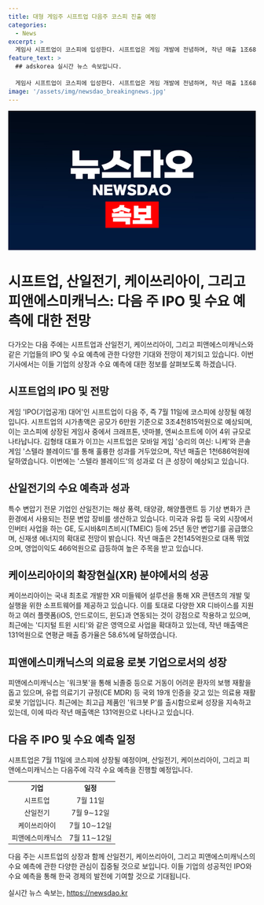 ```yaml
---
title: 대형 게임주 시프트업 다음주 코스피 진출 예정
categories:
  - News
excerpt: >
  게임사 시프트업이 코스피에 입성한다. 시프트업은 게임 개발에 전념하며, 작년 매출 1조686억원, 영업이익 1천111억원을 기록했고, 올해에 더 높은 실적을 기대하고 있다. 또한, 특수 변압기 회사인 산일전기, XR 미들웨어 소프트웨어를 제공하는 케이쓰리아이, 의료용 재활로봇을 생산하는 피앤에스미캐닉스 등의 다양한 기업들이 다음 주 수요 예측을 진행할 예정이다. (문의: tae@yna.co.kr)
feature_text: >
  ## adskorea 실시간 뉴스 속보입니다.

  게임사 시프트업이 코스피에 입성한다. 시프트업은 게임 개발에 전념하며, 작년 매출 1조686억원, 영업이익 1천111억원을 기록했고, 올해에 더 높은 실적을 기대하고 있다. 또한, 특수 변압기 회사인 산일전기, XR 미들웨어 소프트웨어를 제공하는 케이쓰리아이, 의료용 재활로봇을 생산하는 피앤에스미캐닉스 등의 다양한 기업들이 다음 주 수요 예측을 진행할 예정이다. (문의: tae@yna.co.kr)
image: '/assets/img/newsdao_breakingnews.jpg'
---
```


<p><img src="/assets/img/newsdao_breakingnews.jpg" alt="adskorea 속보" /></p>

<h1>시프트업, 산일전기, 케이쓰리아이, 그리고 피앤에스미캐닉스: 다음 주 IPO 및 수요 예측에 대한 전망</h1>

<p data-ke-size="size16">다가오는 다음 주에는 시프트업과 산일전기, 케이쓰리아이, 그리고 피앤에스미캐닉스와 같은 기업들의 IPO 및 수요 예측에 관한 다양한 기대와 전망이 제기되고 있습니다. 이번 기사에서는 이들 기업의 상장과 수요 예측에 대한 정보를 살펴보도록 하겠습니다.</p>

<h2 data-ke-size="size26">시프트업의 IPO 및 전망</h2>

<p data-ke-size="size16">게임 'IPO(기업공개) 대어'인 시프트업이 다음 주, 즉 7월 11일에 코스피에 상장될 예정입니다. 시프트업의 시가총액은 공모가 6만원 기준으로 3조4천815억원으로 예상되며, 이는 코스피에 상장된 게임사 중에서 크래프톤, 넷마블, 엔씨소프트에 이어 4위 규모로 나타납니다. 김형태 대표가 이끄는 시프트업은 모바일 게임 '승리의 여신: 니케'와 콘솔 게임 '스텔라 블레이드'를 통해 훌륭한 성과를 거두었으며, 작년 매출은 1천686억원에 달하였습니다. 이번에는 '스텔라 블레이드'의 성과로 더 큰 성장이 예상되고 있습니다.</p>

<h2 data-ke-size="size26">산일전기의 수요 예측과 성과</h2>

<p data-ke-size="size16">특수 변압기 전문 기업인 산일전기는 해상 풍력, 태양광, 해양플랜트 등 기상 변화가 큰 환경에서 사용되는 전문 변압 장비를 생산하고 있습니다. 미국과 유럽 등 국외 시장에서 인버터 사업을 하는 GE, 도시바&미츠비시(TMEIC) 등에 25년 동안 변압기를 공급했으며, 신재생 에너지의 확대로 전망이 밝습니다. 작년 매출은 2천145억원으로 대폭 뛰었으며, 영업이익도 466억원으로 급등하여 높은 주목을 받고 있습니다.</p>

<h2 data-ke-size="size26">케이쓰리아이의 확장현실(XR) 분야에서의 성공</h2>

<p data-ke-size="size16">케이쓰리아이는 국내 최초로 개발한 XR 미들웨어 설루션을 통해 XR 콘텐츠의 개발 및 실행을 위한 소프트웨어를 제공하고 있습니다. 이를 토대로 다양한 XR 디바이스를 지원하고 여러 플랫폼(iOS, 안드로이드, 윈도)과 연동되는 것이 강점으로 작용하고 있으며, 최근에는 '디지털 트윈 시티'와 같은 영역으로 사업을 확대하고 있는데, 작년 매출액은 131억원으로 연평균 매출 증가율은 58.6%에 달하였습니다.</p>

<h2 data-ke-size="size26">피앤에스미캐닉스의 의료용 로봇 기업으로서의 성장</h2>

<p data-ke-size="size16">피앤에스미캐닉스는 '워크봇'을 통해 뇌졸중 등으로 거동이 어려운 환자의 보행 재활을 돕고 있으며, 유럽 의료기기 규정(CE MDR) 등 국외 19개 인증을 갖고 있는 의료용 재활로봇 기업입니다. 최근에는 최고급 제품인 '워크봇 P'를 출시함으로써 성장을 지속하고 있는데, 이에 따라 작년 매출액은 131억원으로 나타나고 있습니다.</p>

<h2 data-ke-size="size26">다음 주 IPO 및 수요 예측 일정</h2>

<p data-ke-size="size16">시프트업은 7월 11일에 코스피에 상장될 예정이며, 산일전기, 케이쓰리아이, 그리고 피앤에스미캐닉스는 다음주에 각각 수요 예측을 진행할 예정입니다.</p>

<table>
    <tbody>
        <tr>
            <td style="text-align: center; height: 17px;"><b>기업</b></td>
            <td style="text-align: center; height: 17px;"><b>일정</b></td>
        </tr>
        <tr>
            <td style="text-align: center; height: 17px;">시프트업</td>
            <td style="text-align: center; height: 17px;">7월 11일</td>
        </tr>
        <tr>
            <td style="text-align: center; height: 17px;">산일전기</td>
            <td style="text-align: center; height: 17px;">7월 9∼12일</td>
        </tr>
        <tr>
            <td style="text-align: center; height: 17px;">케이쓰리아이</td>
            <td style="text-align: center; height: 17px;">7월 10∼12일</td>
        </tr>
        <tr>
            <td style="text-align: center; height: 17px;">피앤에스미캐닉스</td>
            <td style="text-align: center; height: 17px;">7월 11∼12일</td>
        </tr>
    </tbody>
</table>

<p data-ke-size="size16">다음 주는 시프트업의 상장과 함께 산일전기, 케이쓰리아이, 그리고 피앤에스미캐닉스의 수요 예측에 관한 다양한 관심이 집중될 것으로 보입니다. 이들 기업의 성공적인 IPO와 수요 예측을 통해 한국 경제의 발전에 기여할 것으로 기대됩니다.</p>
실시간 뉴스 속보는, <a href="https://newsdao.kr" rel="dofollow">https://newsdao.kr</a>


